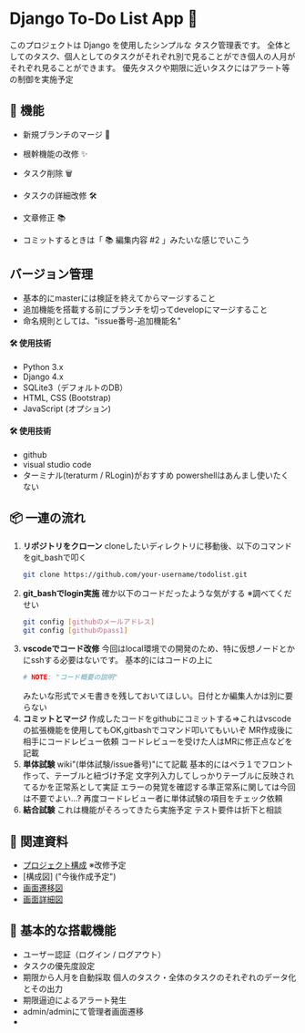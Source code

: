 # Django To-Do List App 📝
このプロジェクトは Django を使用したシンプルな タスク管理表です。
全体としてのタスク、個人としてのタスクがそれぞれ別で見ることができ個人の人月がそれぞれ見ることができます。
優先タスクや期限に近いタスクにはアラート等の制御を実施予定

## 🚀 機能
- 新規ブランチのマージ  🎉
- 根幹機能の改修 ✨
- タスク削除  🗑️
- タスクの詳細改修  🛠️
- 文章修正  📚

- コミットするときは「 📚 編集内容 #2 」みたいな感じでいこう

## バージョン管理
- 基本的にmasterには検証を終えてからマージすること
- 追加機能を搭載する前にブランチを切ってdevelopにマージすること
- 命名規則としては、"issue番号-追加機能名"

#### 🛠️ 使用技術
- Python 3.x
- Django 4.x
- SQLite3（デフォルトのDB）
- HTML, CSS (Bootstrap)
- JavaScript (オプション)
#### 🛠️ 使用技術
- github
- visual studio code 
- ターミナル(teraturm / RLogin)がおすすめ powershellはあんまし使いたくない

## 📦 一連の流れ

1. **リポジトリをクローン**
    cloneしたいディレクトリに移動後、以下のコマンドをgit_bashで叩く
    ```sh
    git clone https://github.com/your-username/todolist.git
    ```
2. **git_bashでlogin実施**
    確か以下のコードだったような気がする ※調べてくだせい
    ```sh
    git config [githubのメールアドレス]
    git config [githubのpass1]
    ```
3. **vscodeでコード改修**
    今回はlocal環境での開発のため、特に仮想ノードとかにsshする必要はないです。
    基本的にはコードの上に 
    ```sh
    # NOTE: "コード概要の説明"
    ```
    みたいな形式でメモ書きを残しておいてほしい。日付とか編集人かは別に要らない
4. **コミットとマージ**
    作成したコードをgithubにコミットする⇒これはvscodeの拡張機能を使用してもOK,gitbashでコマンド叩いてもいいぞ
    MR作成後に相手にコードレビュー依頼
    コードレビューを受けた人はMRに修正点などを記載
5. **単体試験**
    wiki"(単体試験/issue番号)"にて記載
    基本的にはペラ１でフロント作って、テーブルと紐づけ予定
    文字列入力してしっかりテーブルに反映されてるかを正常系として実証
    エラーの発覚を確認する準正常系に関しては今回は不要でよい...?
    再度コードレビュー者に単体試験の項目をチェック依頼
6. **結合試験**
    これは機能がそろってきたら実施予定
    テスト要件は折下と相談

## 📂 関連資料
- [プロジェクト構成](https://github.com/Takasin0141/To_Do_list/wiki)
※改修予定
- [構成図] ("今後作成予定")
- [画面遷移図](https://drive.google.com/file/d/1oR4KlLA_6nx9MtdRVii_EwlZXkqujwjU/view?usp=drive_link)
- [画面詳細図]("現在作成中")

## 🎯 基本的な搭載機能
- ユーザー認証（ログイン / ログアウト）
- タスクの優先度設定
- 期限から人月を自動採取 個人のタスク・全体のタスクのそれぞれのデータ化とその出力
- 期限逼迫によるアラート発生
- admin/adminにて管理者画面遷移
- 

